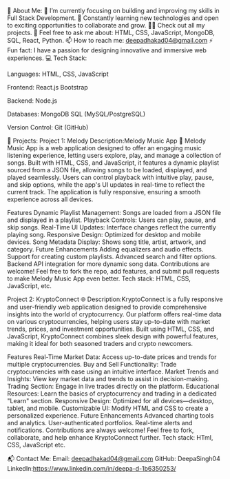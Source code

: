 💫 About Me:
🔭 I’m currently focusing on building and improving my skills in Full Stack Development.
🌱 Constantly learning new technologies and open to exciting opportunities to collaborate and grow.
👨‍💻 Check out all my projects.
💬 Feel free to ask me about: HTML, CSS, JavaScript, MongoDB, SQL, React, Python.
📫 How to reach me: deepadhakad04@gmail.com
⚡ Fun fact: I have a passion for designing innovative and immersive web experiences.
💻 Tech Stack:

Languages:
HTML, CSS, JavaScript

Frontend:
React.js
Bootstrap

Backend:
Node.js 

Databases:
MongoDB
SQL (MySQL/PostgreSQL)

Version Control:
Git (GitHub)

🚀 Projects:
Project 1: Melody
Description:Melody Music App 🎵
Melody Music App is a web application designed to offer an engaging music listening experience, letting users explore, play, and manage a collection of songs. Built with HTML, CSS, and JavaScript, it features a dynamic playlist sourced from a JSON file, allowing songs to be loaded, displayed, and played seamlessly. Users can control playback with intuitive play, pause, and skip options, while the app's UI updates in real-time to reflect the current track. The application is fully responsive, ensuring a smooth experience across all devices.

Features
Dynamic Playlist Management: Songs are loaded from a JSON file and displayed in a playlist.
Playback Controls: Users can play, pause, and skip songs.
Real-Time UI Updates: Interface changes reflect the currently playing song.
Responsive Design: Optimized for desktop and mobile devices.
Song Metadata Display: Shows song title, artist, artwork, and category.
Future Enhancements
Adding equalizers and audio effects.
Support for creating custom playlists.
Advanced search and filter options.
Backend API integration for more dynamic song data.
Contributions are welcome! Feel free to fork the repo, add features, and submit pull requests to make Melody Music App even better.
Tech stack: HTML, CSS, JavaScript, etc.

Project 2: KryptoConnect 🌐
Description:KryptoConnect is a fully responsive and user-friendly web application designed to provide comprehensive insights into the world of cryptocurrency. Our platform offers real-time data on various cryptocurrencies, helping users stay up-to-date with market trends, prices, and investment opportunities. Built using HTML, CSS, and JavaScript, KryptoConnect combines sleek design with powerful features, making it ideal for both seasoned traders and crypto newcomers.

Features
Real-Time Market Data: Access up-to-date prices and trends for multiple cryptocurrencies.
Buy and Sell Functionality: Trade cryptocurrencies with ease using an intuitive interface.
Market Trends and Insights: View key market data and trends to assist in decision-making.
Trading Section: Engage in live trades directly on the platform.
Educational Resources: Learn the basics of cryptocurrency and trading in a dedicated "Learn" section.
Responsive Design: Optimized for all devices—desktop, tablet, and mobile.
Customizable UI: Modify HTML and CSS to create a personalized experience.
Future Enhancements
Advanced charting tools and analytics.
User-authenticated portfolios.
Real-time alerts and notifications.
Contributions are always welcome! Feel free to fork, collaborate, and help enhance KryptoConnect further.
Tech stack: HTml, CSS, JavaScript etc.


📬 Contact Me:
Email: deepadhakad04@gmail.com
GitHub: DeepaSingh04
LinkedIn:https://www.linkedin.com/in/deepa-d-1b6350253/
